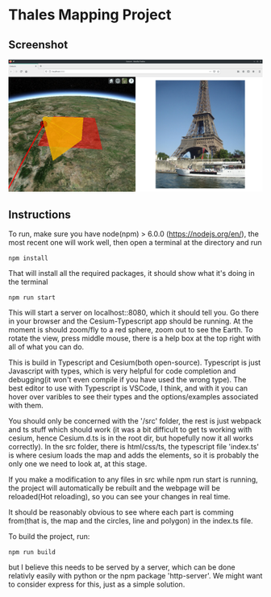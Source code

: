 # Thales Mapping Project

## Screenshot
<img src= "Screenshot.png">

## Instructions
To run, make sure you have node(npm) > 6.0.0 (https://nodejs.org/en/), the most recent one will work well, then open a terminal at the directory and run
```
npm install
``` 
That will install all the required packages, it should show what it's doing in the terminal
```
npm run start
```
This will start a server on localhost::8080, which it should tell you.  Go there in your browser and the Cesium-Typescript app should be running.  At the moment is should zoom/fly to a red sphere, zoom out to see the Earth.  To rotate the view, press middle mouse, there is a help box at the top right with all of what you can do.

This is build in Typescript and Cesium(both open-source).  Typescript is just Javascript with types, which is very helpful for code completion and debugging(it won't even compile if you have used the wrong type).  The best editor to use with Typescript is VSCode, I think, and with it you can hover over varibles to see their types and the options/examples associated with them.

You should only be concerned with the '/src' folder, the rest is just webpack and ts stuff which should work (it was a bit difficult to get ts working with cesium, hence Cesium.d.ts is in the root dir, but hopefully now it all works correctly).  In the src folder, there is html/css/ts, the typescript file 'index.ts' is where cesium loads the map and adds the elements, so it is probably the only one we need to look at, at this stage. 

If you make a modification to any files in src while npm run start is running, the project will automatically be rebuilt and the webpage will be reloaded(Hot reloading), so you can see your changes in real time.

It should be reasonably obvious to see where each part is comming from(that is, the map and the circles, line and polygon) in the index.ts file.


To build the project, run:
```
npm run build
```
but I believe this needs to be served by a server, which can be done relativly easily with python or the npm package 'http-server'.
We might want to consider express for this, just as a simple solution.
